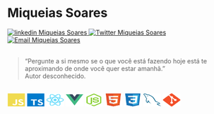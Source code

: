 # Miqueias Soares
<a href="https://www.linkedin.com/in/mq-soares/" target="_blank">
  <img alt="linkedin Miqueias Soares" src="https://img.shields.io/badge/-Miqueias Soares-747d8c?style=flat-square&logo=Linkedin&logoColor=black" />
</a>

<a href="https://twitter.com/mqsoares" target="_blank">
  <img alt="Twitter Miqueias Soares" src="https://img.shields.io/badge/-mqsoares-747d8c?style=flat-square&logo=Twitter&logoColor=black" />
</a>

<a href="mailto:mqseraos@gmail.com" target="_blank">
  <img alt="Email Miqueias Soares" src="https://img.shields.io/badge/-mqseraos@gmail.com-747d8c?style=flat-square&logo=Gmail&logoColor=black" />
</a>
<br>
<br>

>“Pergunte a si mesmo se o que você está fazendo hoje está te aproximando de onde você quer estar amanhã.” <br> Autor desconhecido.

 
<div style="display: inline_block"><br>
  <img align="center" alt="Javascript icon" height="30" width="40" src="https://raw.githubusercontent.com/devicons/devicon/master/icons/javascript/javascript-plain.svg">  
  <img align="center" alt="Javascript icon" height="30" width="40" src="https://raw.githubusercontent.com/devicons/devicon/master/icons/typescript/typescript-plain.svg">  
  <img align="center" alt="React icon" height="30" width="40" src="https://github.com/devicons/devicon/blob/master/icons/react/react-original.svg">
  <img align="center" alt="VueJs icon" height="30" width="40" src="https://github.com/devicons/devicon/blob/master/icons/vuejs/vuejs-original.svg">  
  <img align="center" alt="NodeJS icon" height="30" width="40" src="https://github.com/devicons/devicon/blob/master/icons/nodejs/nodejs-original.svg">
  <img align="center" alt="HTML icon" height="30" width="40" src="https://raw.githubusercontent.com/devicons/devicon/master/icons/html5/html5-original.svg">
  <img align="center" alt="CSS icon" height="30" width="40" src="https://raw.githubusercontent.com/devicons/devicon/master/icons/css3/css3-original.svg">
  <img align="center" alt="MySQL icon" height="30" width="40" src="https://github.com/devicons/devicon/blob/master/icons/mysql/mysql-original.svg">
  <img align="center" alt="Git icon" height="30" width="40" src="https://github.com/devicons/devicon/blob/master/icons/git/git-original.svg">
  
</div>
